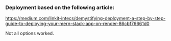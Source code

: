 ### Deployment based on the following article:
https://medium.com/linkit-intecs/demystifying-deployment-a-step-by-step-guide-to-deploying-your-mern-stack-app-on-render-86cbf76661d0

Not all options worked.
